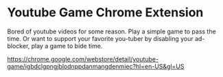 # Youtube Game Chrome Extension
Bored of youtube videos for some reason. Play a simple game to pass the time.
Or want to support your favorite you-tuber by disabling your ad-blocker, play a game to bide time.


https://chrome.google.com/webstore/detail/youtube-game/igbdclgpngjblodnppdanmangdenmiec?hl=en-US&gl=US
